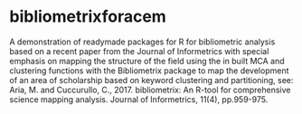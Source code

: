 # bibliometrixforacem
A demonstration of readymade packages for R for bibliometric analysis based on a recent paper from the Journal of Informetrics with special emphasis on mapping the structure of the field using the in built MCA and clustering functions with the Bibliometrix package to map the development of an area of scholarship based on keyword clustering and partitioning, see:
Aria, M. and Cuccurullo, C., 2017. bibliometrix: An R-tool for comprehensive science mapping analysis. Journal of Informetrics, 11(4), pp.959-975.

